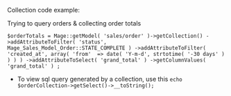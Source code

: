 Collection code example:

Trying to query orders & collecting order totals

`
$orderTotals = Mage::getModel( 'sales/order' )->getCollection()
->addAttributeToFilter( 'status', Mage_Sales_Model_Order::STATE_COMPLETE )
->addAttributeToFilter( 'created_at', array( 'from'  => date( 'Y-m-d', strtotime( '-30 days' ) ) ) )
->addAttributeToSelect( 'grand_total' )
->getColumnValues( 'grand_total' )
;
`

* To view sql query generated by a collection, use this `echo $orderCollection->getSelect()->__toString();`
